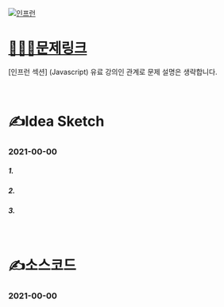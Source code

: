 [![인프런](../인프런표지.png)](https://www.inflearn.com/course/%EC%9E%90%EB%B0%94%EC%8A%A4%ED%81%AC%EB%A6%BD%ED%8A%B8-%EC%95%8C%EA%B3%A0%EB%A6%AC%EC%A6%98-%EB%AC%B8%EC%A0%9C%ED%92%80%EC%9D%B4/dashboard)
# [👩🏻‍💻문제링크](https://www.inflearn.com/course/%EC%9E%90%EB%B0%94%EC%8A%A4%ED%81%AC%EB%A6%BD%ED%8A%B8-%EC%95%8C%EA%B3%A0%EB%A6%AC%EC%A6%98-%EB%AC%B8%EC%A0%9C%ED%92%80%EC%9D%B4/dashboard)

[인프런 섹션]  (Javascript)
유료 강의인 관계로 문제 설명은 생략합니다.

<br>

# ✍️Idea Sketch

### **2021-00-00**

##### 1. 
##### 2. 
##### 3.

<br>

# ✍️소스코드

### **2021-00-00**

```javascript

```
